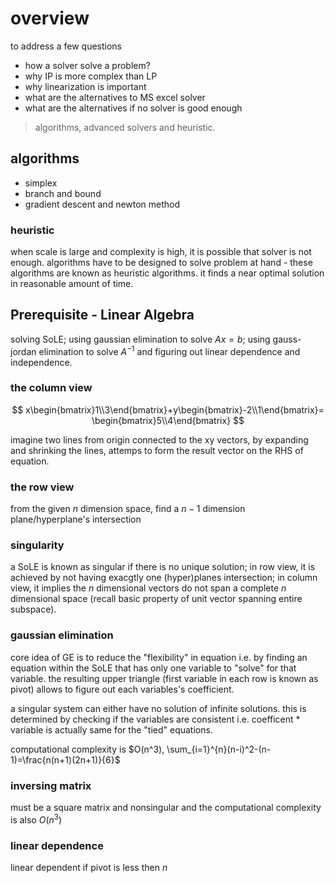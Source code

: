 # overview

to address a few questions

- how a solver solve a problem?
- why IP is more complex than LP
- why linearization is important
- what are the alternatives to MS excel solver
- what are the alternatives if no solver is good enough

> algorithms, advanced solvers and heuristic.

## algorithms

- simplex
- branch and bound
- gradient descent and newton method

### heuristic

when scale is large and complexity is high, it is possible that solver is not
enough. algorithms have to be designed to solve problem at hand - these
algorithms are known as heuristic algorithms. it finds a near optimal solution
in reasonable amount of time.

## Prerequisite - Linear Algebra

solving SoLE; using gaussian elimination to solve $Ax=b$; using gauss-jordan
elimination to solve $A^{-1}$ and figuring out linear dependence and
independence.

### the column view

$$
x\begin{bmatrix}1\\3\end{bmatrix}+y\begin{bmatrix}-2\\1\end{bmatrix}=
\begin{bmatrix}5\\4\end{bmatrix}
$$

imagine two lines from origin connected to the xy vectors, by expanding and
shrinking the lines, attemps to form the result vector on the RHS of equation.

### the row view

from the given $n$ dimension space, find a $n-1$ dimension plane/hyperplane's
intersection

### singularity

a SoLE is known as singular if there is no unique solution; in row view, it is
achieved by not having exacgtly one (hyper)planes intersection; in column view,
it implies the $n$ dimensional vectors do not span a complete $n$ dimensional
space (recall basic property of unit vector spanning entire subspace).

### gaussian elimination

core idea of GE is to reduce the "flexibility" in equation i.e. by finding an
equation within the SoLE that has only one variable to "solve" for that
variable. the resulting upper triangle (first variable in each row is known as
pivot) allows to figure out each variables's coefficient.

a singular system can either have no solution of infinite solutions. this is
determined by checking if the variables are consistent i.e. coefficent *
variable is actually same for the "tied" equations.

computational complexity is $O(n^3), \sum_{i=1}^{n}(n-i)^2-(n-1)=\frac{n(n+1)(2n+1)}{6}$ 

### inversing matrix

must be a square matrix and nonsingular and the computational complexity is
also $O(n^3)$

### linear dependence

linear dependent if pivot is less then $n$